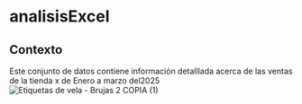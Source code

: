 # analisisExcel
## Contexto
Este conjunto de datos contiene información detalllada acerca de las ventas de la tienda x de Enero a marzo del2025
![Etiquetas de vela -  Brujas 2 COPIA (1)](https://github.com/user-attachments/assets/d22a5b0a-3520-488d-94a3-4339c3a39086)
